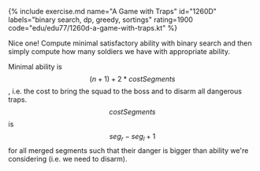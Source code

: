{% include exercise.md name="A Game with Traps" id="1260D" labels="binary search, dp, greedy, sortings" rating=1900 code="edu/edu77/1260d-a-game-with-traps.kt" %}

Nice one!  Compute minimal satisfactory ability with binary search and then simply compute how many soldiers we have with appropriate ability.

Minimal ability is $$(n+1) + 2*costSegments$$, i.e. the cost to bring the squad to the boss and to disarm all dangerous traps.  $$costSegments$$ is $$seg_r - seg_l + 1$$ for all merged segments such that their danger is bigger than ability we're considering (i.e. we need to disarm).
